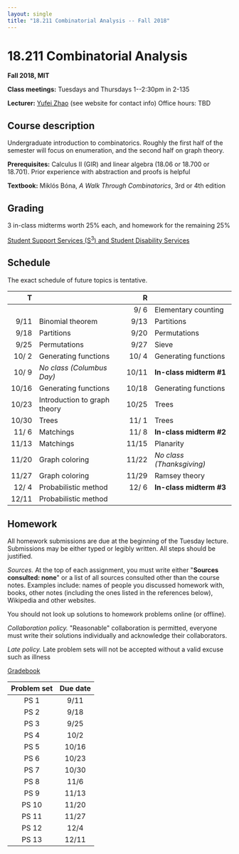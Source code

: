 ```yaml
---
layout: single
title: "18.211 Combinatorial Analysis -- Fall 2018"
---
```


18.211 Combinatorial Analysis
===============================================

**Fall 2018, MIT**

**Class meetings:** Tuesdays and Thursdays 1--2:30pm in 2-135

**Lecturer:** [Yufei Zhao](http://yufeizhao.com) (see website for contact info) Office hours: TBD

## Course description

Undergraduate introduction to combinatorics. Roughly the first half of the semester will focus on enumeration, and the second half on graph theory.

**Prerequisites:** Calculus II (GIR) and linear algebra (18.06 or 18.700 or 18.701). Prior experience with abstraction and proofs is helpful

**Textbook:** Miklós Bóna, _A Walk Through Combinatorics_, 3rd or 4th edition

## Grading

3 in-class midterms worth 25% each, and homework for the remaining 25%

[Student Support Services (S<sup>3</sup>) and Student Disability Services](s3)

## Schedule

The exact schedule of future topics is tentative.

| T | | R | |
| --:|--|--:|--|
| | | 9/ 6  | Elementary counting
| 9/11 | Binomial theorem  | 9/13 | Partitions
|   9/18 | Partitions  | 9/20 | Permutations
|   9/25 | Permutations  | 9/27 | Sieve
|  10/ 2  | Generating functions  | 10/ 4  | Generating functions
|  10/ 9 | _No class (Columbus Day)_ | 10/11 | **In-class midterm #1**
|  10/16 | Generating functions  | 10/18 | Generating functions
|  10/23 | Introduction to graph theory  | 10/25 | Trees
|  10/30 | Trees  | 11/ 1  | Trees
|  11/ 6  | Matchings | 11/ 8  | **In-class midterm #2**
|  11/13 | Matchings  |  11/15 | Planarity
|  11/20 | Graph coloring  | 11/22 | _No class (Thanksgiving)_
|  11/27 | Graph coloring | 11/29 | Ramsey theory
|  12/ 4  | Probabilistic method  | 12/ 6  | **In-class midterm #3**
|  12/11 | Probabilistic method

## Homework


All homework submissions are due at the beginning of the Tuesday lecture. Submissions may be either typed or legibly written. All steps should be justified.

_Sources._ At the top of each assignment, you must write either "**Sources consulted: none**" or a list of all sources consulted other than the course notes. Examples include: names of people you discussed homework with, books, other notes (including the ones listed in the references below), Wikipedia and other websites.

You should not look up solutions to homework problems online (or offline).

_Collaboration policy._ "Reasonable" collaboration is permitted, everyone must write their solutions individually and acknowledge their collaborators.

_Late policy._ Late problem sets will not be accepted without a valid excuse such as illness


[Gradebook](http://stellar.mit.edu/S/course/18/fa18/18.211/)

| Problem set | Due date |
|:---------------:|:-----------:|
| PS 1 | 9/11 |
| PS 2 | 9/18 |
| PS 3 | 9/25 |
| PS 4 | 10/2 |
| PS 5 | 10/16 |
| PS 6 | 10/23 |
| PS 7 | 10/30 |
| PS 8 | 11/6 |
| PS 9 | 11/13 |
| PS 10 | 11/20 |
| PS 11 | 11/27 |
| PS 12 | 12/4 |
| PS 13 | 12/11 |
